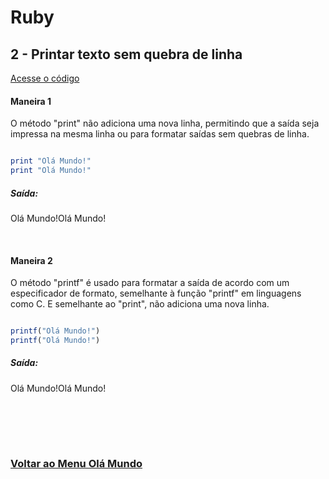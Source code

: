 # Ruby

## 2 - Printar texto sem quebra de linha

[Acesse o código](../../../../Languages/Ruby/01/Ruby_01_02_00_00.rb)

#### Maneira 1

O método "print" não adiciona uma nova linha, permitindo que a saída seja impressa na mesma linha ou para formatar saídas sem quebras de linha.

```Ruby

print "Olá Mundo!"
print "Olá Mundo!"

```
##### Saída:
Olá Mundo!Olá Mundo!

<br>

#### Maneira 2

O método "printf" é usado para formatar a saída de acordo com um especificador de formato, semelhante à função "printf" em linguagens como C. E semelhante ao "print", não adiciona uma nova linha.

```Ruby

printf("Olá Mundo!")
printf("Olá Mundo!")

```
##### Saída:
Olá Mundo!Olá Mundo!

<br>



<br><br>

### [Voltar ao Menu Olá Mundo](../Ola-Mundo.md)
